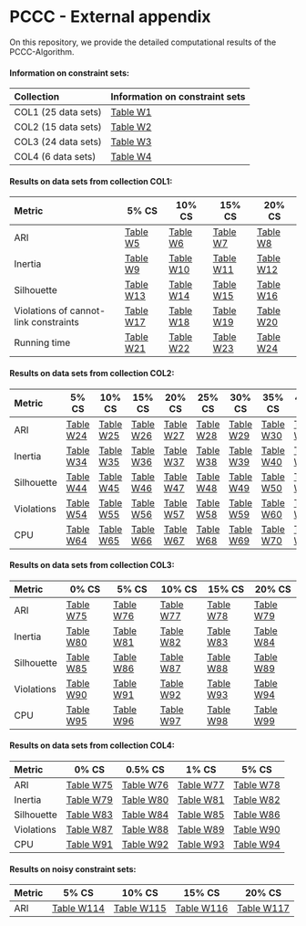 # PCCC - External appendix

On this repository, we provide the detailed computational results of the PCCC-Algorithm.

#### Information on constraint sets:

| Collection          | Information on constraint sets          |
|:--------------------|:----------------------------------------|
| COL1 (25 data sets) | [Table W1](tables/Constraints-COL1.pdf) |
| COL2 (15 data sets) | [Table W2](tables/Constraints-COL2.pdf) |
| COL3 (24 data sets) | [Table W3](tables/Constraints-COL3.pdf) |
| COL4 (6 data sets)  | [Table W4](tables/Constraints-COL4.pdf) |

#### Results on data sets from collection COL1:

| Metric                                 | 5% CS                               | 10% CS                               | 15% CS                               | 20% CS                               |
|:---------------------------------------|-------------------------------------|--------------------------------------|--------------------------------------|--------------------------------------|
| ARI                                    | [Table W5](tables/ARI-COL1-5.pdf)         | [Table W6](tables/ARI-COL1-10.pdf)         | [Table W7](tables/ARI-COL1-15.pdf)         | [Table W8](tables/ARI-COL1-20.pdf)         |
| Inertia                                | [Table W9](tables/Inertia-COL1-5.pdf)     | [Table W10](tables/Inertia-COL1-10.pdf)    | [Table W11](tables/Inertia-COL1-15.pdf)    | [Table W12](tables/Inertia-COL1-20.pdf)    |
| Silhouette                             | [Table W13](tables/Silhouette-COL1-5.pdf) | [Table W14](tables/Silhouette-COL1-10.pdf) | [Table W15](tables/Silhouette-COL1-15.pdf) | [Table W16](tables/Silhouette-COL1-20.pdf) |
| Violations of cannot-link constraints  | [Table W17](tables/Violations-COL1-5.pdf) | [Table W18](tables/Violations-COL1-10.pdf) | [Table W19](tables/Violations-COL1-15.pdf) | [Table W20](tables/Violations-COL1-20.pdf) |
| Running time                           | [Table W21](tables/CPU-COL1-5.pdf)        | [Table W22](tables/CPU-COL1-10.pdf) | [Table W23](tables/CPU-COL1-15.pdf) | [Table W24](tables/CPU-COL1-20.pdf) |

#### Results on data sets from collection COL2:

| Metric|5% CS | 10% CS | 15% CS | 20% CS | 25% CS | 30% CS | 35% CS | 40% CS | 45% CS | 50% CS | 
|:-----|-----|-----|-----|-----|-----|-----|-----|-----|-----|-----|
| ARI| [Table W24](tables/ARI-COL2-5.pdf)| [Table W25](tables/ARI-COL2-10.pdf)| [Table W26](tables/ARI-COL2-15.pdf)| [Table W27](tables/ARI-COL2-20.pdf)| [Table W28](tables/ARI-COL2-25.pdf)| [Table W29](tables/ARI-COL2-30.pdf)| [Table W30](tables/ARI-COL2-35.pdf)| [Table W31](tables/ARI-COL2-40.pdf)| [Table W32](tables/ARI-COL2-45.pdf)| [Table W33](tables/ARI-COL2-50.pdf)||
| Inertia| [Table W34](tables/Inertia-COL2-5.pdf)| [Table W35](tables/Inertia-COL2-10.pdf)| [Table W36](tables/Inertia-COL2-15.pdf)| [Table W37](tables/Inertia-COL2-20.pdf)| [Table W38](tables/Inertia-COL2-25.pdf)| [Table W39](tables/Inertia-COL2-30.pdf)| [Table W40](tables/Inertia-COL2-35.pdf)| [Table W41](tables/Inertia-COL2-40.pdf)| [Table W42](tables/Inertia-COL2-45.pdf)| [Table W43](tables/Inertia-COL2-50.pdf)||
| Silhouette| [Table W44](tables/Silhouette-COL2-5.pdf)| [Table W45](tables/Silhouette-COL2-10.pdf)| [Table W46](tables/Silhouette-COL2-15.pdf)| [Table W47](tables/Silhouette-COL2-20.pdf)| [Table W48](tables/Silhouette-COL2-25.pdf)| [Table W49](tables/Silhouette-COL2-30.pdf)| [Table W50](tables/Silhouette-COL2-35.pdf)| [Table W51](tables/Silhouette-COL2-40.pdf)| [Table W52](tables/Silhouette-COL2-45.pdf)| [Table W53](tables/Silhouette-COL2-50.pdf)||
| Violations| [Table W54](tables/Violations-COL2-5.pdf)| [Table W55](tables/Violations-COL2-10.pdf)| [Table W56](tables/Violations-COL2-15.pdf)| [Table W57](tables/Violations-COL2-20.pdf)| [Table W58](tables/Violations-COL2-25.pdf)| [Table W59](tables/Violations-COL2-30.pdf)| [Table W60](tables/Violations-COL2-35.pdf)| [Table W61](tables/Violations-COL2-40.pdf)| [Table W62](tables/Violations-COL2-45.pdf)| [Table W63](tables/Violations-COL2-50.pdf)||
| CPU| [Table W64](tables/CPU-COL2-5.pdf)| [Table W65](tables/CPU-COL2-10.pdf)| [Table W66](tables/CPU-COL2-15.pdf)| [Table W67](tables/CPU-COL2-20.pdf)| [Table W68](tables/CPU-COL2-25.pdf)| [Table W69](tables/CPU-COL2-30.pdf)| [Table W70](tables/CPU-COL2-35.pdf)| [Table W71](tables/CPU-COL2-40.pdf)| [Table W72](tables/CPU-COL2-45.pdf)| [Table W73](tables/CPU-COL2-50.pdf)||

#### Results on data sets from collection COL3:

| Metric     | 0% CS                                     | 5% CS                                     | 10% CS                                     | 15% CS                                     | 20% CS                                     | 
|:-----------|-------------------------------------------|-------------------------------------------|--------------------------------------------|--------------------------------------------|--------------------------------------------|
| ARI        | [Table W75](tables/ARI-COL3-0.pdf)        | [Table W76](tables/ARI-COL3-5.pdf)        | [Table W77](tables/ARI-COL3-10.pdf)        | [Table W78](tables/ARI-COL3-15.pdf)        | [Table W79](tables/ARI-COL3-20.pdf)        ||
| Inertia    | [Table W80](tables/Inertia-COL3-0.pdf)    | [Table W81](tables/Inertia-COL3-5.pdf)    | [Table W82](tables/Inertia-COL3-10.pdf)    | [Table W83](tables/Inertia-COL3-15.pdf)    | [Table W84](tables/Inertia-COL3-20.pdf)    ||
| Silhouette | [Table W85](tables/Silhouette-COL3-0.pdf) | [Table W86](tables/Silhouette-COL3-5.pdf) | [Table W87](tables/Silhouette-COL3-10.pdf) | [Table W88](tables/Silhouette-COL3-15.pdf) | [Table W89](tables/Silhouette-COL3-20.pdf) ||
| Violations | [Table W90](tables/Violations-COL3-0.pdf) | [Table W91](tables/Violations-COL3-5.pdf) | [Table W92](tables/Violations-COL3-10.pdf) | [Table W93](tables/Violations-COL3-15.pdf) | [Table W94](tables/Violations-COL3-20.pdf) ||
| CPU        | [Table W95](tables/CPU-COL3-0.pdf)        | [Table W96](tables/CPU-COL3-5.pdf)        | [Table W97](tables/CPU-COL3-10.pdf)        | [Table W98](tables/CPU-COL3-15.pdf)        | [Table W99](tables/CPU-COL3-20.pdf)        ||

#### Results on data sets from collection COL4:

| Metric|0% CS | 0.5% CS | 1% CS | 5% CS | 
|:-----|-----|-----|-----|-----|
| ARI| [Table W75](tables/ARI-COL4-0.pdf)| [Table W76](tables/ARI-COL4-0.5.pdf)| [Table W77](tables/ARI-COL4-1.pdf)| [Table W78](tables/ARI-COL4-5.pdf)||
| Inertia| [Table W79](tables/Inertia-COL4-0.pdf)| [Table W80](tables/Inertia-COL4-0.5.pdf)| [Table W81](tables/Inertia-COL4-1.pdf)| [Table W82](tables/Inertia-COL4-5.pdf)||
| Silhouette| [Table W83](tables/Silhouette-COL4-0.pdf)| [Table W84](tables/Silhouette-COL4-0.5.pdf)| [Table W85](tables/Silhouette-COL4-1.pdf)| [Table W86](tables/Silhouette-COL4-5.pdf)||
| Violations| [Table W87](tables/Violations-COL4-0.pdf)| [Table W88](tables/Violations-COL4-0.5.pdf)| [Table W89](tables/Violations-COL4-1.pdf)| [Table W90](tables/Violations-COL4-5.pdf)||
| CPU| [Table W91](tables/CPU-COL4-0.pdf)| [Table W92](tables/CPU-COL4-0.5.pdf)| [Table W93](tables/CPU-COL4-1.pdf)| [Table W94](tables/CPU-COL4-5.pdf)||

#### Results on noisy constraint sets:

| Metric|5% CS | 10% CS | 15% CS | 20% CS | 
|:-----|-----|-----|-----|-----|
| ARI| [Table W114](tables/ARI-COL1-5.pdf)| [Table W115](tables/ARI-COL1-10.pdf)| [Table W116](tables/ARI-COL1-15.pdf)| [Table W117](tables/ARI-COL1-20.pdf)||
